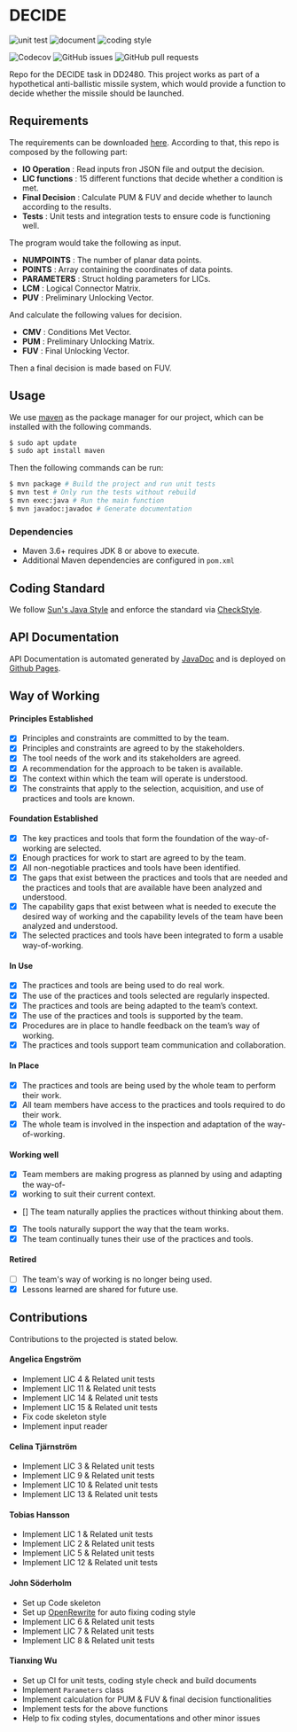 # DECIDE

![unit test](https://github.com/tohanss/DECIDE/actions/workflows/test.yml/badge.svg)
![document](https://github.com/tohanss/DECIDE/actions/workflows/docs.yml/badge.svg)
![coding style](https://github.com/tohanss/DECIDE/actions/workflows/style.yml/badge.svg)

![Codecov](https://img.shields.io/codecov/c/github/tohanss/DECIDE)
![GitHub issues](https://img.shields.io/github/issues/tohanss/DECIDE)
![GitHub pull requests](https://img.shields.io/github/issues-pr/tohanss/DECIDE)

Repo for the DECIDE task in DD2480. This project works as part of a hypothetical anti-ballistic missile system, which would provide a function to decide whether the missile should be launched.

## Requirements

The requirements can be downloaded [here](https://canvas.kth.se/courses/45179/files/7221049/download?wrap=1). According to that, this repo is composed by the following part:

- **IO Operation** : Read inputs fron JSON file and output the decision.
- **LIC functions** : 15 different functions that decide whether a condition is met.
- **Final Decision** : Calculate PUM & FUV and decide whether to launch according to the results.
- **Tests** : Unit tests and integration tests to ensure code is functioning well.

The program would take the following as input.

- **NUMPOINTS** : The number of planar data points.
- **POINTS** : Array containing the coordinates of data points.
- **PARAMETERS** : Struct holding parameters for LICs.
- **LCM** : Logical Connector Matrix.
- **PUV** : Preliminary Unlocking Vector.

And calculate the following values for decision.

- **CMV** : Conditions Met Vector.
- **PUM** : Preliminary Unlocking Matrix.
- **FUV** : Final Unlocking Vector.

Then a final decision is made based on FUV.

## Usage

We use [maven](https://maven.apache.org) as the package manager for our project, which can be installed with the following commands.

```sh
$ sudo apt update
$ sudo apt install maven
```

Then the following commands can be run:

```sh
$ mvn package # Build the project and run unit tests
$ mvn test # Only run the tests without rebuild
$ mvn exec:java # Run the main function
$ mvn javadoc:javadoc # Generate documentation
```

### Dependencies

- Maven 3.6+ requires JDK 8 or above to execute.
- Additional Maven dependencies are configured in `pom.xml`

## Coding Standard

We follow [Sun's Java Style](https://checkstyle.sourceforge.io/sun_style.html) and enforce the standard via [CheckStyle](https://checkstyle.sourceforge.io/index.html).

## API Documentation

API Documentation is automated generated by [JavaDoc](https://docs.oracle.com/javase/8/docs/technotes/tools/windows/javadoc.html) and is deployed on [Github Pages](https://tohanss.github.io/DECIDE/).

## Way of Working

#### Principles Established

- [x] Principles and constraints are committed to by the team.
- [x] Principles and constraints are agreed to by the stakeholders.
- [x] The tool needs of the work and its stakeholders are agreed.
- [x] A recommendation for the approach to be taken is available.
- [x] The context within which the team will operate is understood.
- [x] The constraints that apply to the selection, acquisition, and use of practices and tools are known.

#### Foundation Established

- [x] The key practices and tools that form the foundation of the way-of-working are selected.
- [x] Enough practices for work to start are agreed to by the team.
- [x] All non-negotiable practices and tools have been identified.
- [x] The gaps that exist between the practices and tools that are needed and the practices and tools that are available have been analyzed and understood.
- [x] The capability gaps that exist between what is needed to execute the desired way of working and the capability levels of the team have been analyzed and understood.
- [x] The selected practices and tools have been integrated to form a usable way-of-working.

#### In Use

- [x] The practices and tools are being used to do real work.
- [x] The use of the practices and tools selected are regularly inspected.
- [x] The practices and tools are being adapted to the team’s context.
- [x] The use of the practices and tools is supported by the team.
- [x] Procedures are in place to handle feedback on the team’s way of working.
- [x] The practices and tools support team communication and collaboration.

#### In Place

- [x] The practices and tools are being used by the whole team to perform their work.
- [x] All team members have access to the practices and tools required to do their work.
- [x] The whole team is involved in the inspection and adaptation of the way-of-working.

#### Working well

- [x] Team members are making progress as planned by using and adapting the way-of-
- [x] working to suit their current context.
- [] The team naturally applies the practices without thinking about them.
- [x] The tools naturally support the way that the team works.
- [x] The team continually tunes their use of the practices and tools.

#### Retired

- [ ] The team's way of working is no longer being used.
- [x] Lessons learned are shared for future use.

## Contributions

Contributions to the projected is stated below.

#### Angelica Engström

- Implement LIC 4 & Related unit tests
- Implement LIC 11 & Related unit tests
- Implement LIC 14 & Related unit tests
- Implement LIC 15 & Related unit tests
- Fix code skeleton style
- Implement input reader

#### Celina Tjärnström

- Implement LIC 3 & Related unit tests
- Implement LIC 9 & Related unit tests
- Implement LIC 10 & Related unit tests
- Implement LIC 13 & Related unit tests

#### Tobias Hansson

- Implement LIC 1 & Related unit tests
- Implement LIC 2 & Related unit tests
- Implement LIC 5 & Related unit tests
- Implement LIC 12 & Related unit tests

#### John Söderholm

- Set up Code skeleton
- Set up [OpenRewrite](https://docs.openrewrite.org) for auto fixing coding style
- Implement LIC 6 & Related unit tests
- Implement LIC 7 & Related unit tests
- Implement LIC 8 & Related unit tests

#### Tianxing Wu

- Set up CI for unit tests, coding style check and build documents
- Implement `Parameters` class
- Implement calculation for PUM & FUV & final decision functionalities
- Implement tests for the above functions
- Help to fix coding styles, documentations and other minor issues
